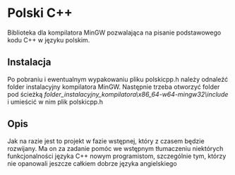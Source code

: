 # Polski C++
Biblioteka dla kompilatora MinGW pozwalająca na pisanie podstawowego kodu C++ w języku polskim.

## Instalacja
Po pobraniu i ewentualnym wypakowaniu pliku polskicpp.h należy odnaleźć folder instalacyjny kompilatora MinGW. Następnie trzeba otworzyć folder pod ścieżką *folder_instalacyjny_kompilatora\x86_64-w64-mingw32\include*  i umieścić w nim plik polskicpp.h

## Opis
Jak na razie jest to projekt w fazie wstępnej, który z czasem będzie rozwijany.
Ma on za zadanie pomóc we wstępnym tłumaczeniu niektórych funkcjonalności języka C++ nowym programistom, szczególnie tym, którzy nie opanowali jeszcze całkiem dobrze języka angielskiego
